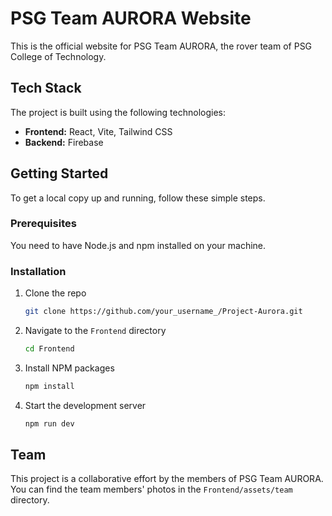 # PSG Team AURORA Website

This is the official website for PSG Team AURORA, the rover team of PSG College of Technology.

## Tech Stack

The project is built using the following technologies:

- **Frontend:** React, Vite, Tailwind CSS
- **Backend:** Firebase

## Getting Started

To get a local copy up and running, follow these simple steps.

### Prerequisites

You need to have Node.js and npm installed on your machine.

### Installation

1. Clone the repo
   ```sh
   git clone https://github.com/your_username_/Project-Aurora.git
   ```
2. Navigate to the `Frontend` directory
   ```sh
   cd Frontend
   ```
3. Install NPM packages
   ```sh
   npm install
   ```
4. Start the development server
   ```sh
   npm run dev
   ```

## Team

This project is a collaborative effort by the members of PSG Team AURORA. You can find the team members' photos in the `Frontend/assets/team` directory.
